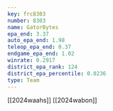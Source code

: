 ```yaml
---
key: frc8303
number: 8303
name: GatorBytes
epa_end: 3.37
auto_epa_end: 1.98
teleop_epa_end: 0.37
endgame_epa_end: 1.02
winrate: 0.2917
district_epa_rank: 124
district_epa_percentile: 0.0236
type: Team
---
```

[[2024waahs]]
[[2024wabon]]
